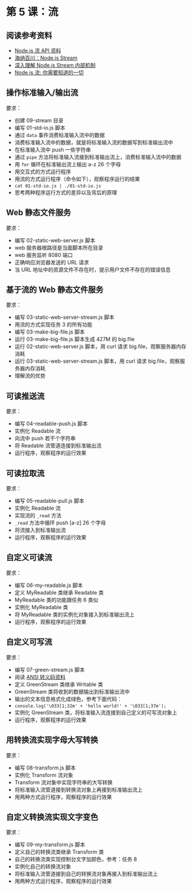 # 第 5 课：流

## 阅读参考资料

- [Node.js 流 API 资料](http://nodejs.cn/api/stream.html)
- [海纳百川：Node.js Stream](https://www.eebreakdown.com/2016/10/nodejs-streams.html)
- [深入理解 Node.js Stream 内部机制](https://fed.taobao.org/blog/2017/09/01/nodejs-stream/)
- [Node.js 流: 你需要知道的一切](https://juejin.im/post/5940a9c3128fe1006a0ab176)

## 操作标准输入/输出流

要求：
- 创建 09-stream 目录
- 编写 01-std-io.js 脚本
- 通过 `data` 事件消费标准输入流中的数据
- 消费标准输入流中的数据，就是将标准输入流的数据写到标准输出流中
- 在标准输入流中 push 一些字符串
- 通过 `pipe` 方法将标准输入流接到标准输出流上，消费标准输入流中的数据
- 用 `for` 循环在标准输出流上输出 a-z 26 个字母
- 用交互式的方式运行程序
- 用流的方式运行程序（命令如下），观察程序运行的结果
- `cat 01-std-io.js | ./01-std-io.js` 
- 思考两种程序运行方式的差异以及背后的原理

## Web 静态文件服务

要求：
- 编写 02-static-web-server.js 脚本
- web 服务器根路径是当面脚本所在目录
- web 服务监听 8080 端口
- 正确响应浏览器发送的 URL 请求
- 当 URL 地址中的资源文件不存在时，提示用户文件不存在的错误信息

## 基于流的 Web 静态文件服务

要求：
- 编写 03-static-web-server-stream.js 脚本
- 用流的方式实现任务 3 的所有功能
- 编写 03-make-big-file.js 脚本
- 运行 03-make-big-file.js 脚本生成 427M 的 big.file
- 运行 02-static-web-server.js 脚本，用 curl 请求 big.file，观察服务器内存消耗
- 运行 03-static-web-server-stream.js 脚本，用 curl 请求 big.file，观察服务器内存消耗
- 理解流的优势

## 可读推送流

要求：
- 编写 04-readable-push.js 脚本
- 实例化 Readable 流
- 向流中 push 若干个字符串
- 将 Readable 流管道连接到标准输出流
- 运行程序，观察程序的运行效果

## 可读拉取流

要求：
- 编写 05-readable-pull.js 脚本
- 实例化 Readable 流
- 实现流的 `_read` 方法
- `_read` 方法中循环 push [a-z] 26 个字母
- 将流接入到标准输出流
- 运行程序，观察程序的运行效果

## 自定义可读流

要求：
- 编写 06-my-readable.js 脚本
- 定义 MyReadable 类继承 Readable 类
- MyReadable 类的功能跟任务 6 类似
- 实例化 MyReadable 类
- 将 MyReadable 类的实例化对象接入到标准输出流上
- 运行程序，观察程序的运行效果

## 自定义可写流

要求：
- 编写 07-green-stream.js 脚本
- 阅读 [ANSI 转义码资料](https://en.wikipedia.org/wiki/ANSI_escape_code)
- 定义 GreenStream 类继承 Writable 类
- GreenStream 类将收到的数据输出到标准输出流中
- 输出的文本信息格式化成绿色，参考下面代码：
- `console.log('\033[1;32m' + 'hello world!' + '\033[1;37m');`
- 实例化 GreenStream 类，将标准输入流连接到自己定义的可写流对象上
- 运行程序，观察程序的运行效果

## 用转换流实现字母大写转换

要求：
- 编写 08-transform.js 脚本
- 实例化 Transform 流对象
- Transform 流对象中实现字符串的大写转换
- 将标准输入流管道接到转换流对象上再接到标准输出流上
- 用两种方式运行程序，观察程序的运行效果

## 自定义转换流实现文字变色

要求：
- 编写 09-my-transform.js 脚本
- 定义自己的转换流类继承 Transform 类
- 自己的转换流类实现控制台文字加颜色，参考：任务 8
- 实例化自己的转换流对象
- 将标准输入流管道接到自己的转换流对象再接入到标准输出流上
- 用两种方式运行程序，观察程序的运行效果
